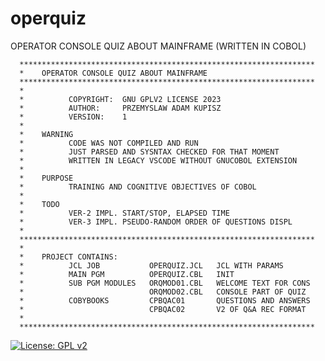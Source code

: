 # operquiz
OPERATOR CONSOLE QUIZ ABOUT MAINFRAME (WRITTEN IN COBOL)

      ******************************************************************
      *    OPERATOR CONSOLE QUIZ ABOUT MAINFRAME
      ******************************************************************
      *
      *          COPYRIGHT:  GNU GPLV2 LICENSE 2023
      *          AUTHOR:     PRZEMYSLAW ADAM KUPISZ
      *          VERSION:    1
      *
      *    WARNING
      *          CODE WAS NOT COMPILED AND RUN
      *          JUST PARSED AND SYSNTAX CHECKED FOR THAT MOMENT
      *          WRITTEN IN LEGACY VSCODE WITHOUT GNUCOBOL EXTENSION
      *
      *    PURPOSE
      *          TRAINING AND COGNITIVE OBJECTIVES OF COBOL
      *
      *    TODO
      *          VER-2 IMPL. START/STOP, ELAPSED TIME
      *          VER-3 IMPL. PSEUDO-RANDOM ORDER OF QUESTIONS DISPL
      *
      ******************************************************************
      *
      *    PROJECT CONTAINS:
      *          JCL JOB           OPERQUIZ.JCL   JCL WITH PARAMS
      *          MAIN PGM          OPERQUIZ.CBL   INIT
      *          SUB PGM MODULES   ORQMOD01.CBL   WELCOME TEXT FOR CONS
      *                            ORQMOD02.CBL   CONSOLE PART OF QUIZ
      *          COBYBOOKS         CPBQAC01       QUESTIONS AND ANSWERS
      *                            CPBQAC02       V2 OF Q&A REC FORMAT
      *
      ******************************************************************

[![License: GPL v2](https://img.shields.io/badge/License-GPL_v2-blue.svg)](https://www.gnu.org/licenses/old-licenses/gpl-2.0.en.html)
